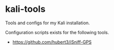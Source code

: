# kali-tools
Tools and configs for my Kali installation.

Configuration scripts exists for the following tools.

* https://github.com/hubert3/iSniff-GPS

